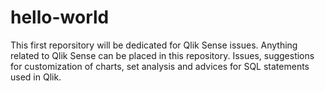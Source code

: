 # hello-world
This first reporsitory will be dedicated for Qlik Sense issues. 
Anything related to Qlik Sense can be placed in this repository.
Issues, suggestions for customization of charts, set analysis and advices for SQL statements used in Qlik.

